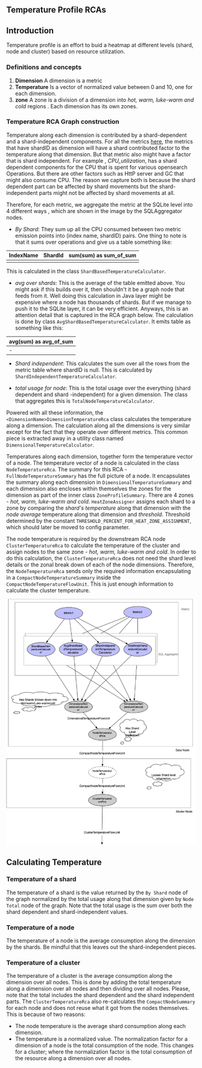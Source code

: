Temperature Profile RCAs
---

## Introduction
Temperature profile is an effort to buid a heatmap at different levels (shard,
node and cluster) based on resource utilization.

### Definitions and concepts
 1. **Dimension** A dimension is a metric
 1. **Temperature** Is a vector of normalized value between 0 and 10, one for each dimension.
 1. **zone** A zone is a division of a dimension into _hot, warm, luke-warm and cold_ regions
 . Each dimension has its own zones. 
 


### Temperature RCA Graph construction
Temperature along each dimension is contributed by a shard-dependent and a shard-independent
 components. For all the metrics
 [here](https://docs-beta.opensearch.org/docs/pa/reference/), the metrics that
 have shardID as dimension will have a shard contributed factor to the temperature along that
 dimension. But that metric also might have a factor that is shard independent. For example
 , _CPU_utilization_, has a shard dependent components for the CPU that is spent for various
 opensearch Operations. But there are other factors such as HttP server and GC that might
 also consume CPU. The reason we capture both is because the shard dependent part can be affected
 by shard movements but the shard-independent parts might not be affected by shard movements at
 all.
 
 Therefore, for each metric, we aggregate the metric at the SQLite level into 4 different ways
 , which are shown in the image by the SQLAggregator nodes.
  - _By Shard_: They sum up all the CPU consumed between two metric emission points into
  (index name, shardID) pairs. One thing to note is that it sums over operations and give us a table
  something like:
  
  | IndexName | ShardId |  sum(sum) as sum_of_sum |
  |-----------|---------|-------------------------|
  |           |         |                         |
  This is calculated in the class `ShardBasedTemperatureCalculator`.
  
  - _avg over shards_:  This is the average of the table emitted above. You might ask if this
  builds over it, then shouldn't it be a graph node that feeds from it. Well doing this
  calculation in Java layer might be expensive where a node has thousands of shards. But if we
  manage to push it to the SQLite layer, it can be very efficient. Anyways, this is an
  attention detail that is captured in the RCA graph below. The calculation is done
  by class `AvgShardBasedTemperatureCalculator`.
  It emits table as something like this:
  
|  avg(sum) as avg_of_sum |
|-------------------------|
|            -            |

- _Shard independent_: This calculates the sum over all the rows from the metric table where
 shardID is null. This is calculated by `ShardIndependentTemperatureCalculator`.
 
- _total usage for node_: This is the total usage over the everything (shard dependent and shard
-independent) for a given dimension. The class that aggregates this is
 `TotalNodeTemperatureCalculator`.
 
Powered with all these information, the `<DimensionName>DimensionTemperatureRca` class calculates
the temperature along a dimension. The calculation along all the dimensions is very similar except
for the fact that they operate over different metrics. This common piece is extracted away in a
utility class named `DimensionalTemperatureCalculator`.  

Temperatures along each dimension, together form the temperature vector of a node. The
temperature vector of a node is calculated in the class `NodeTemperatureRca`. The summary for
this RCA - `FullNodeTemperatureSummary` has the full picture of a node. It encapsulates the
summary along each dimension in `DimensionalTemperatureSummary` and each dimension also
encloses within themselves the zones for the dimension as part of the inner class 
`ZoneProfileSummary`. There are 4 zones - _hot, warm, luke-warm and cold_. `HeatZoneAssigner`
assigns each shard to a zone by comparing the _shard's temperature_ along that dimension with the
_node average_ temperature along that dimension and _threshold_. Threshold determined by the
constant `THRESHOLD_PERCENT_FOR_HEAT_ZONE_ASSIGNMENT`, which should later be moved to config 
parameter.

The node temperature is required by the downstream RCA node `ClusterTemperatureRca` to calculate
the temperature of the cluster and assign nodes to the same zone - _hot, warm, luke-warm and
cold_. In order to do this calculation, the `ClusterTemperatureRca` does not need the shard level
details or the zonal break down of each of the node dimensions. Therefore, the
`NodeTemperatureRca` sends only the required information encapsulating in a 
`CompactNodeTemperatureSummary` inside the `CompactNodeTemperatureFlowUnit`. This is just enough
information to calculate the cluster temperature.  
        
![here](temperatureRcas.png)

## Calculating Temperature

### Temperature of a shard
The temperature of a shard is the value returned by the `By Shard` node of the graph normalized
by the total usage along that dimension given by `Node Total` node of the graph. Note that the total
usage is the sum over both the shard dependent and shard-independent values.

### Temperature of a node
The temperature of a node is the average consumption along the dimension by the shards. Be
mindful that this leaves out the shard-independent pieces.

### Temperature of a cluster
The temperature of a cluster is the average consumption along the dimension over all nodes.
This is done by adding the total temperature along a dimension over all nodes and then dividing
over all nodes. Please, note that the total includes the shard dependent and the shard
independent parts. The `ClusterTemperatureRca` also re-calculates the `CompactNodeSummary` for
each node and does not reuse what it got from the nodes themselves. This is because of two
reasons:
 - The node temperature is the average shard consumption along each dimension.
 - The temperature is a normalized value. The normalization factor for a dimension of a node is the
   total consumption  of the node. This changes for a cluster; where the normalization factor is
   the total consumption of the resource along a dimension over all nodes. 
